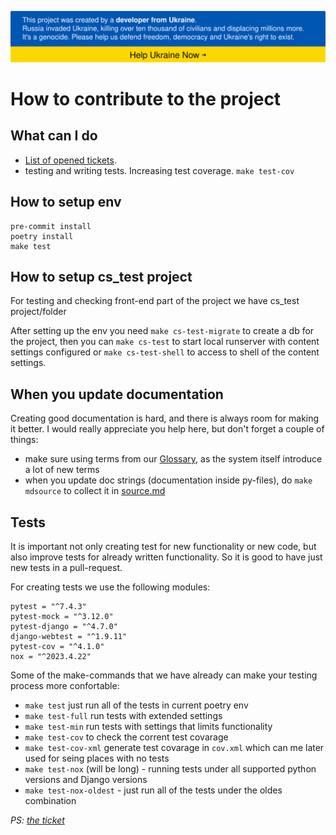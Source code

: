 [![Stand With Ukraine](https://raw.githubusercontent.com/vshymanskyy/StandWithUkraine/main/banner-direct-single.svg)](https://stand-with-ukraine.pp.ua)

# How to contribute to the project

## What can I do

* [List of opened tickets](https://github.com/occipital/django-content-settings/issues).
* testing and writing tests. Increasing test coverage. `make test-cov`

## How to setup env

```
pre-commit install
poetry install
make test

```

## How to setup cs_test project

For testing and checking front-end part of the project we have cs_test project/folder

After setting up the env you need `make cs-test-migrate` to create a db for the project, then you can `make cs-test` to start local runserver with content settings configured or `make cs-test-shell` to access to shell of the content settings.

## When you update documentation

Creating good documentation is hard, and there is always room for making it better. I would really appreciate you help here, but don't forget a couple of things:

* make sure using terms from our [Glossary](glossary.md), as the system itself introduce a lot of new terms
* when you update doc strings (documentation inside py-files), do `make mdsource` to collect it in [source.md](source.md)

## Tests

It is important not only creating test for new functionality or new code, but also improve tests for already written functionality. So it is good to have just new tests in a pull-request.

For creating tests we use the following modules:

```
pytest = "^7.4.3"
pytest-mock = "^3.12.0"
pytest-django = "^4.7.0"
django-webtest = "^1.9.11"
pytest-cov = "^4.1.0"
nox = "^2023.4.22"
```

Some of the make-commands that we have already can make your testing process more confortable:

* `make test` just run all of the tests in current poetry env
* `make test-full` run tests with extended settings
* `make test-min` run tests with settings that limits functionality
* `make test-cov` to check the corrent test covarage
* `make test-cov-xml` generate test covarage in `cov.xml` which can me later used for seing places with no tests
* `make test-nox` (will be long) - running tests under all supported python versions and Django versions
* `make test-nox-oldest` - just run all of the tests under the oldes combination


_PS: [the ticket](https://github.com/occipital/django-content-settings/issues/5)_